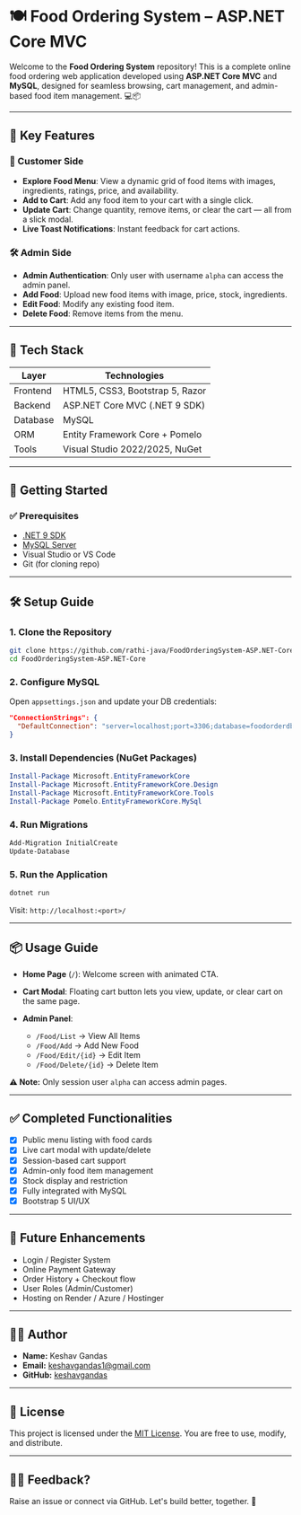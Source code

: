 # 🍽️ Food Ordering System – ASP.NET Core MVC

Welcome to the **Food Ordering System** repository! This is a complete online food ordering web application developed using **ASP.NET Core MVC** and **MySQL**, designed for seamless browsing, cart management, and admin-based food item management. 💻📦

---

## 🌟 Key Features

### 🍕 Customer Side

* **Explore Food Menu**: View a dynamic grid of food items with images, ingredients, ratings, price, and availability.
* **Add to Cart**: Add any food item to your cart with a single click.
* **Update Cart**: Change quantity, remove items, or clear the cart — all from a slick modal.
* **Live Toast Notifications**: Instant feedback for cart actions.

### 🛠️ Admin Side

* **Admin Authentication**: Only user with username `alpha` can access the admin panel.
* **Add Food**: Upload new food items with image, price, stock, ingredients.
* **Edit Food**: Modify any existing food item.
* **Delete Food**: Remove items from the menu.

---

## 🧰 Tech Stack

| Layer    | Technologies                    |
| -------- | ------------------------------- |
| Frontend | HTML5, CSS3, Bootstrap 5, Razor |
| Backend  | ASP.NET Core MVC (.NET 9 SDK)   |
| Database | MySQL                           |
| ORM      | Entity Framework Core + Pomelo  |
| Tools    | Visual Studio 2022/2025, NuGet  |

---

## 🚀 Getting Started

### ✅ Prerequisites

* [.NET 9 SDK](https://dotnet.microsoft.com/en-us/download)
* [MySQL Server](https://dev.mysql.com/downloads/)
* Visual Studio or VS Code
* Git (for cloning repo)

---

## 🛠️ Setup Guide

### 1. Clone the Repository

```bash
git clone https://github.com/rathi-java/FoodOrderingSystem-ASP.NET-Core.git
cd FoodOrderingSystem-ASP.NET-Core
```

### 2. Configure MySQL

Open `appsettings.json` and update your DB credentials:

```json
"ConnectionStrings": {
  "DefaultConnection": "server=localhost;port=3306;database=foodorderdb;user=root;password=db_password"
}
```

### 3. Install Dependencies (NuGet Packages)

```powershell
Install-Package Microsoft.EntityFrameworkCore
Install-Package Microsoft.EntityFrameworkCore.Design
Install-Package Microsoft.EntityFrameworkCore.Tools
Install-Package Pomelo.EntityFrameworkCore.MySql
```

### 4. Run Migrations

```powershell
Add-Migration InitialCreate
Update-Database
```

### 5. Run the Application

```bash
dotnet run
```

Visit: `http://localhost:<port>/`

---

## 📦 Usage Guide

* **Home Page** (`/`): Welcome screen with animated CTA.
* **Cart Modal**: Floating cart button lets you view, update, or clear cart on the same page.
* **Admin Panel**:

  * `/Food/List` → View All Items
  * `/Food/Add` → Add New Food
  * `/Food/Edit/{id}` → Edit Item
  * `/Food/Delete/{id}` → Delete Item

**⚠️ Note:** Only session user `alpha` can access admin pages.

---

## ✅ Completed Functionalities

* [x] Public menu listing with food cards
* [x] Live cart modal with update/delete
* [x] Session-based cart support
* [x] Admin-only food item management
* [x] Stock display and restriction
* [x] Fully integrated with MySQL
* [x] Bootstrap 5 UI/UX

---

## 🧠 Future Enhancements

* Login / Register System
* Online Payment Gateway
* Order History + Checkout flow
* User Roles (Admin/Customer)
* Hosting on Render / Azure / Hostinger

---

## 👨‍💻 Author

* **Name:** Keshav Gandas
* **Email:** keshavgandas1@gmail.com
* **GitHub:** [keshavgandas](https://github.com/keshavgandas)


---

## 📄 License

This project is licensed under the [MIT License](LICENSE). You are free to use, modify, and distribute.

---

## 🙋‍♂️ Feedback?

Raise an issue or connect via GitHub. Let's build better, together. 🚀
